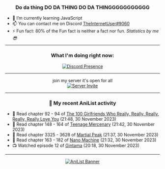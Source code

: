 <div align="center">

### Do da thing DO DA THING DO DA THINGGGGGGGGGGG
</div>

- 🌱 I’m currently learning JavaScript
- 📫 You can contact me on Discord [TheInternetUser#9060](https://discord.com/users/534117072796385300)
- ⚡ Fun fact: 80% of the Fun fact is neither a fact nor fun. _Statistics by me 😎_
<hr>

<div align="center">

### What I'm doing right now:
[![Discord Presence](https://lanyard.cnrad.dev/api/534117072796385300)](https://discord.com/users/534117072796385300)
<hr>

join my server it's open for all <br>
[![Server Invite](https://invidget.switchblade.xyz/bfYgVHxrSs)](https://discord.gg/bfYgVHxrSs)

<hr>
  
### 🌸 My recent AniList activity

</div>

<!-- ANILIST_ACTIVITY:start -->

-   📖 Read chapter 92 - 94 of [The 100 Girlfriends Who Really, Really, Really, Really, Really Love You](https://anilist.co/manga/114416) (21:48, 30 November 2023)
-   📖 Read chapter 148 - 164 of [Teenage Mercenary](https://anilist.co/manga/126297) (21:42, 30 November 2023)
-   📖 Read chapter 3325 - 3628 of [Martial Peak](https://anilist.co/manga/104494) (21:37, 30 November 2023)
-   📖 Read chapter 163 - 182 of [Nano Machine](https://anilist.co/manga/120980) (21:32, 30 November 2023)
-   📺 Watched episode 12 of [Gintama](https://anilist.co/anime/918) (20:18, 30 November 2023)

<!-- ANILIST_ACTIVITY:end -->
<hr>

<div align="center">

[![AniList Banner](https://img.anili.st/User/929966)](https://anilist.co/user/TheInternetUser)

<!-- ![Profile views](https://gpvc.arturio.dev/TheInternetUse7) Since 2023-01-09 -->
<br>


</div>
